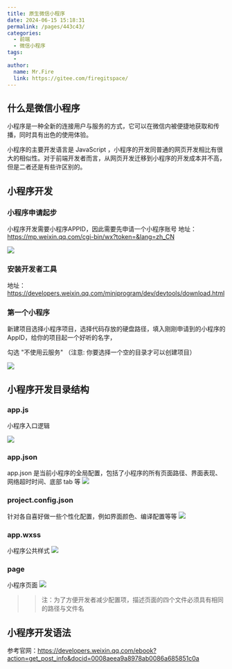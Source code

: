```yaml
---
title: 原生微信小程序
date: 2024-06-15 15:18:31
permalink: /pages/443c43/
categories:
  - 前端
  - 微信小程序
tags:
  - 
author: 
  name: Mr.Fire
  link: https://gitee.com/firegitspace/
---
```



## 什么是微信小程序
小程序是一种全新的连接用户与服务的方式，它可以在微信内被便捷地获取和传播，同时具有出色的使用体验。

小程序的主要开发语言是 JavaScript ，小程序的开发同普通的网页开发相比有很大的相似性。对于前端开发者而言，从网页开发迁移到小程序的开发成本并不高，但是二者还是有些许区别的。

## 小程序开发

### 小程序申请起步
小程序开发需要小程序APPID，因此需要先申请一个小程序账号
地址： <https://mp.weixin.qq.com/cgi-bin/wx?token=&lang=zh_CN>

![](https://fire-repository.oss-cn-beijing.aliyuncs.com/2024/0615/0615/register.png)
### 安装开发者工具

地址：<https://developers.weixin.qq.com/miniprogram/dev/devtools/download.html>


### 第一个小程序

新建项目选择小程序项目，选择代码存放的硬盘路径，填入刚刚申请到的小程序的 AppID，给你的项目起一个好听的名字，

勾选 "不使用云服务" （注意: 你要选择一个空的目录才可以创建项目）

![](https://fire-repository.oss-cn-beijing.aliyuncs.com/2024/0615/0615/helloworld.png)
## 小程序开发目录结构 

### app.js

小程序入口逻辑

![](https://fire-repository.oss-cn-beijing.aliyuncs.com/2024/0615/0615/appjs.png)

### app.json
app.json 是当前小程序的全局配置，包括了小程序的所有页面路径、界面表现、网络超时时间、底部 tab 等
![](https://fire-repository.oss-cn-beijing.aliyuncs.com/2024/0615/0615/appjson.png)

### project.config.json

针对各自喜好做一些个性化配置，例如界面颜色、编译配置等等
![](https://fire-repository.oss-cn-beijing.aliyuncs.com/2024/0615/0615/project.config.json.png)

### app.wxss
小程序公共样式
![](https://fire-repository.oss-cn-beijing.aliyuncs.com/2024/0615/0615/appwxss.png)

### page
小程序页面
![](https://fire-repository.oss-cn-beijing.aliyuncs.com/2024/0615/0615/page.png)

>> 注：为了方便开发者减少配置项，描述页面的四个文件必须具有相同的路径与文件名

## 小程序开发语法

参考官网：<https://developers.weixin.qq.com/ebook?action=get_post_info&docid=0008aeea9a8978ab0086a685851c0a>


